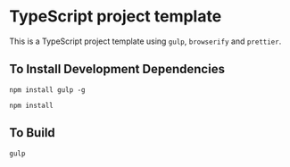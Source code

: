 # TypeScript project template

This is a TypeScript project template using `gulp`, `browserify` and `prettier`.

## To Install Development Dependencies

`npm install gulp -g`

`npm install`

## To Build

`gulp`
